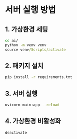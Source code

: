 # 서버 실행 방법

## 1. 가상환경 세팅
```cmd
cd ai/
python -m venv venv
source venv/Scripts/activate
```

## 2. 패키지 설치
```cmd
pip install -r requirements.txt
```

## 3. 서버 실행
```cmd
uvicorn main:app --reload
```

## 4. 가상환경 비활성화
```cmd
deactivate
```

